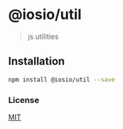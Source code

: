 
    
# @iosio/util

> js utilities 

## Installation 
```sh
npm install @iosio/util --save
```
### License

[MIT]

[MIT]: https://choosealicense.com/licenses/mit/


